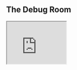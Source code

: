 ## The Debug Room
<iframe src="https://v6p9d9t4.ssl.hwcdn.net/html/1511981/web/index.html?v=1574335375" width=160 height=114>